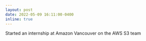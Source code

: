 ```yaml
---
layout: post
date: 2022-05-09 16:11:00-0400
inline: true
---
```


Started an internship at Amazon Vancouver on the AWS S3 team
